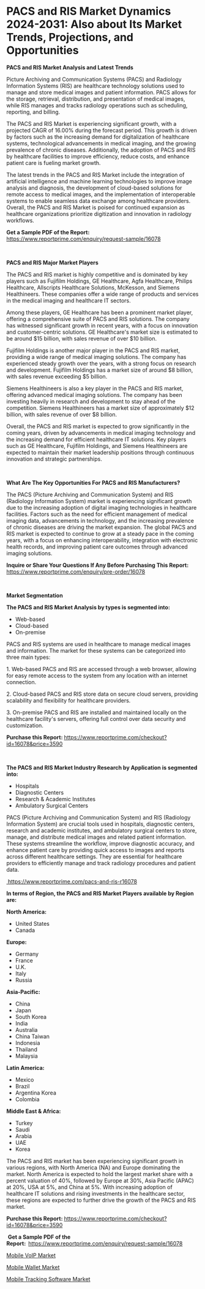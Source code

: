 <p><h1>PACS and RIS Market Dynamics 2024-2031: Also about Its Market Trends, Projections, and Opportunities</h1></p><p><strong>PACS and RIS Market Analysis and Latest Trends</strong></p>
<p><p>Picture Archiving and Communication Systems (PACS) and Radiology Information Systems (RIS) are healthcare technology solutions used to manage and store medical images and patient information. PACS allows for the storage, retrieval, distribution, and presentation of medical images, while RIS manages and tracks radiology operations such as scheduling, reporting, and billing.</p><p>The PACS and RIS Market is experiencing significant growth, with a projected CAGR of 16.00% during the forecast period. This growth is driven by factors such as the increasing demand for digitalization of healthcare systems, technological advancements in medical imaging, and the growing prevalence of chronic diseases. Additionally, the adoption of PACS and RIS by healthcare facilities to improve efficiency, reduce costs, and enhance patient care is fueling market growth.</p><p>The latest trends in the PACS and RIS Market include the integration of artificial intelligence and machine learning technologies to improve image analysis and diagnosis, the development of cloud-based solutions for remote access to medical images, and the implementation of interoperable systems to enable seamless data exchange among healthcare providers. Overall, the PACS and RIS Market is poised for continued expansion as healthcare organizations prioritize digitization and innovation in radiology workflows.</p></p>
<p><strong>Get a Sample PDF of the Report:&nbsp;</strong> <a href="https://www.reportprime.com/enquiry/request-sample/16078">https://www.reportprime.com/enquiry/request-sample/16078</a></p>
<p>&nbsp;</p>
<p><strong>PACS and RIS Major Market Players</strong></p>
<p><p>The PACS and RIS market is highly competitive and is dominated by key players such as Fujifilm Holdings, GE Healthcare, Agfa Healthcare, Philips Healthcare, Allscripts Healthcare Solutions, McKesson, and Siemens Healthineers. These companies offer a wide range of products and services in the medical imaging and healthcare IT sectors.</p><p>Among these players, GE Healthcare has been a prominent market player, offering a comprehensive suite of PACS and RIS solutions. The company has witnessed significant growth in recent years, with a focus on innovation and customer-centric solutions. GE Healthcare's market size is estimated to be around $15 billion, with sales revenue of over $10 billion.</p><p>Fujifilm Holdings is another major player in the PACS and RIS market, providing a wide range of medical imaging solutions. The company has experienced steady growth over the years, with a strong focus on research and development. Fujifilm Holdings has a market size of around $8 billion, with sales revenue exceeding $5 billion.</p><p>Siemens Healthineers is also a key player in the PACS and RIS market, offering advanced medical imaging solutions. The company has been investing heavily in research and development to stay ahead of the competition. Siemens Healthineers has a market size of approximately $12 billion, with sales revenue of over $8 billion.</p><p>Overall, the PACS and RIS market is expected to grow significantly in the coming years, driven by advancements in medical imaging technology and the increasing demand for efficient healthcare IT solutions. Key players such as GE Healthcare, Fujifilm Holdings, and Siemens Healthineers are expected to maintain their market leadership positions through continuous innovation and strategic partnerships.</p></p>
<p>&nbsp;</p>
<p><strong>What Are The Key Opportunities For PACS and RIS Manufacturers?</strong></p>
<p><p>The PACS (Picture Archiving and Communication System) and RIS (Radiology Information System) market is experiencing significant growth due to the increasing adoption of digital imaging technologies in healthcare facilities. Factors such as the need for efficient management of medical imaging data, advancements in technology, and the increasing prevalence of chronic diseases are driving the market expansion. The global PACS and RIS market is expected to continue to grow at a steady pace in the coming years, with a focus on enhancing interoperability, integration with electronic health records, and improving patient care outcomes through advanced imaging solutions.</p></p>
<p><strong>Inquire or Share Your Questions If Any Before Purchasing This Report:</strong> <a href="https://www.reportprime.com/enquiry/pre-order/16078">https://www.reportprime.com/enquiry/pre-order/16078</a></p>
<p>&nbsp;</p>
<p><strong>Market Segmentation</strong></p>
<p><strong>The PACS and RIS Market Analysis by types is segmented into:</strong></p>
<p><ul><li>Web-based</li><li>Cloud-based</li><li>On-premise</li></ul></p>
<p><p>PACS and RIS systems are used in healthcare to manage medical images and information. The market for these systems can be categorized into three main types: </p><p>1. Web-based PACS and RIS are accessed through a web browser, allowing for easy remote access to the system from any location with an internet connection. </p><p>2. Cloud-based PACS and RIS store data on secure cloud servers, providing scalability and flexibility for healthcare providers. </p><p>3. On-premise PACS and RIS are installed and maintained locally on the healthcare facility's servers, offering full control over data security and customization.</p></p>
<p><strong>Purchase this Report:&nbsp;</strong><a href="https://www.reportprime.com/checkout?id=16078&price=3590">https://www.reportprime.com/checkout?id=16078&price=3590</a></p>
<p>&nbsp;</p>
<p><strong>The PACS and RIS Market Industry Research by Application is segmented into:</strong></p>
<p><ul><li>Hospitals</li><li>Diagnostic Centers</li><li>Research & Academic Institutes</li><li>Ambulatory Surgical Centers</li></ul></p>
<p><p>PACS (Picture Archiving and Communication System) and RIS (Radiology Information System) are crucial tools used in hospitals, diagnostic centers, research and academic institutes, and ambulatory surgical centers to store, manage, and distribute medical images and related patient information. These systems streamline the workflow, improve diagnostic accuracy, and enhance patient care by providing quick access to images and reports across different healthcare settings. They are essential for healthcare providers to efficiently manage and track radiology procedures and patient data.</p></p>
<p><a href="https://www.reportprime.com/pacs-and-ris-r16078">&nbsp;https://www.reportprime.com/pacs-and-ris-r16078</a></p>
<p><strong>In terms of Region, the PACS and RIS Market Players available by Region are:</strong></p>
<p>
    <p> <strong> North America: </strong>
        <ul>
            <li>United States</li>
            <li>Canada</li>
        </ul>
        </p> 
    <p> <strong> Europe: </strong>
        <ul>
            <li>Germany</li>
            <li>France</li>
            <li>U.K.</li>
            <li>Italy</li>
            <li>Russia</li>
        </ul>
        </p> 
    <p> <strong> Asia-Pacific: </strong>
        <ul>
            <li>China</li>
            <li>Japan</li>
            <li>South Korea</li>
            <li>India</li>
            <li>Australia</li>
            <li>China Taiwan</li>
            <li>Indonesia</li>
            <li>Thailand</li>
            <li>Malaysia</li>
        </ul>
        </p> 
    <p> <strong> Latin America: </strong>
        <ul>
            <li>Mexico</li>
            <li>Brazil</li>
            <li>Argentina Korea</li>
            <li>Colombia</li>
        </ul>
        </p> 
    <p> <strong> Middle East & Africa: </strong>
        <ul>
            <li>Turkey</li>
            <li>Saudi</li>
            <li>Arabia</li>
            <li>UAE</li>
            <li>Korea</li>
        </ul>
    </p>
    </p>
<p><p>The PACS and RIS market has been experiencing significant growth in various regions, with North America (NA) and Europe dominating the market. North America is expected to hold the largest market share with a percent valuation of 40%, followed by Europe at 30%, Asia Pacific (APAC) at 20%, USA at 5%, and China at 5%. With increasing adoption of healthcare IT solutions and rising investments in the healthcare sector, these regions are expected to further drive the growth of the PACS and RIS market.</p></p>
<p><strong>Purchase this Report: </strong><a href="https://www.reportprime.com/checkout?id=16078&price=3590">https://www.reportprime.com/checkout?id=16078&price=3590</a></p>
<p>&nbsp;<strong>Get a Sample PDF of the Report:&nbsp;&nbsp;</strong><a href="https://www.reportprime.com/enquiry/request-sample/16078">https://www.reportprime.com/enquiry/request-sample/16078</a></p>
<p><strong></strong></p>
<p><p><a href="https://github.com/globismark/Market-Research-Report-List-5/blob/main/mobile-voip-market.md">Mobile VoIP Market</a></p><p><a href="https://github.com/susanjprice2023/Market-Research-Report-List-2/blob/main/mobile-wallet-market.md">Mobile Wallet Market</a></p><p><a href="https://github.com/prosalinda88/Market-Research-Report-List-6/blob/main/mobile-tracking-software-market.md">Mobile Tracking Software Market</a></p></p>
